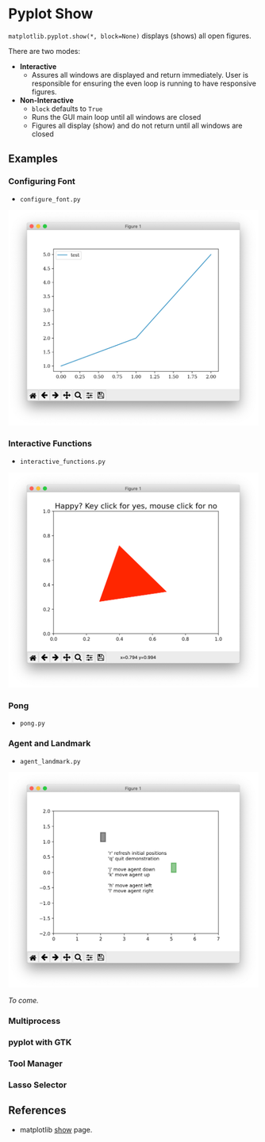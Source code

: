 # Pyplot Show

`matplotlib.pyplot.show(*, block=None)` displays (shows) all open figures.

There are two modes:

* **Interactive** 
  * Assures all windows are displayed and return immediately.  User is responsible
  for ensuring the even loop is running to have responsive figures.
* **Non-Interactive** 
  * `block` defaults to `True`
  * Runs the GUI main loop until all windows are closed
  * Figures all display (show) and do not return until all windows are closed


## Examples

### Configuring Font

* `configure_font.py`

![configure_font.png](configure_font.png)

### Interactive Functions

* `interactive_functions.py`

![interactive_functions.png](interactive_functions.png)

### Pong

* `pong.py`

### Agent and Landmark

* `agent_landmark.py`

![agent_landmark.png](agent_landmark.png)

*To come.*

### Multiprocess

### pyplot with GTK

### Tool Manager

### Lasso Selector

## References

* matplotlib [show](https://matplotlib.org/stable/api/_as_gen/matplotlib.pyplot.show.html) page.
